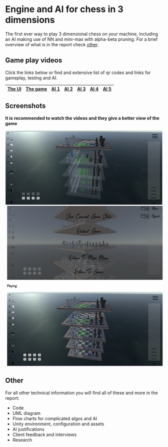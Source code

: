 # Engine and AI for chess in 3 dimensions

The first ever way to play 3 dimensional chess on your machine, including an AI making use of NN and mini-max with alpha-beta pruning. 
For a brief overview of what is in the report check [other](#other-).

## Game play videos
Click the links below or find and extensive list of qr codes and links for gameplay, testing and AI.

| [The UI](https://drive.google.com/file/d/1P_QHI3i7d4_Z3KJNa_NvEuw3T7rGGZh6/view?usp=sharing) | [The game](https://drive.google.com/file/d/1dlYP3whWLXkN6hpcErFNKTLKL2xOJw8Z/view?usp=sharing) | [AI 1](https://drive.google.com/file/d/1AviV2v248TPKDxctyYy3FwVjcoFGoMfg/view?usp=sharing) | [AI 2](https://drive.google.com/file/d/1S9iJMHfFmvPohUn5oZJ6BBWpzO3tqm_n/view?usp=sharing) | [AI 3](https://drive.google.com/file/d/1xQ-0aF9L2FEhM-wmQHJz7WtWmFXBN3Vb/view?usp=sharing)| [AI 4](https://drive.google.com/file/d/1RiMu6ynkAT4-griymNg4189O4wqW62l0/view?usp=sharing) |[AI 5](https://drive.google.com/file/d/1fucjt-9S3sGcmlnqW9m6hUFV8rbZA8dw/view?usp=sharing)|
|-|-|-|-|-|--------------------------------------------------------------------------------------------|-|

## Screenshots
**It is recommended to watch the videos and they give a better view of the game**

![1](images/1.png)
![2](images/2.png)

## Other 
For all other technical information you will find all of these and more in the report:
- Code
- UML diagram
- Flow charts for complicated algos and AI
- Unity environment, configuration and assets
- AI justifications
- Client feedback and interviews
- Research
